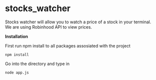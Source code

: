 # stocks_watcher
<p>Stocks watcher will allow you to watch a price of a stock in your terminal. We are using Robinhood API to view prices.</p>
<b>Installation</b>
<p>First run npm install to all packages assosiated with the project</p>
<code>npm install</code>
<p>Go into the directory and type in </p>
<code>node app.js</code>
